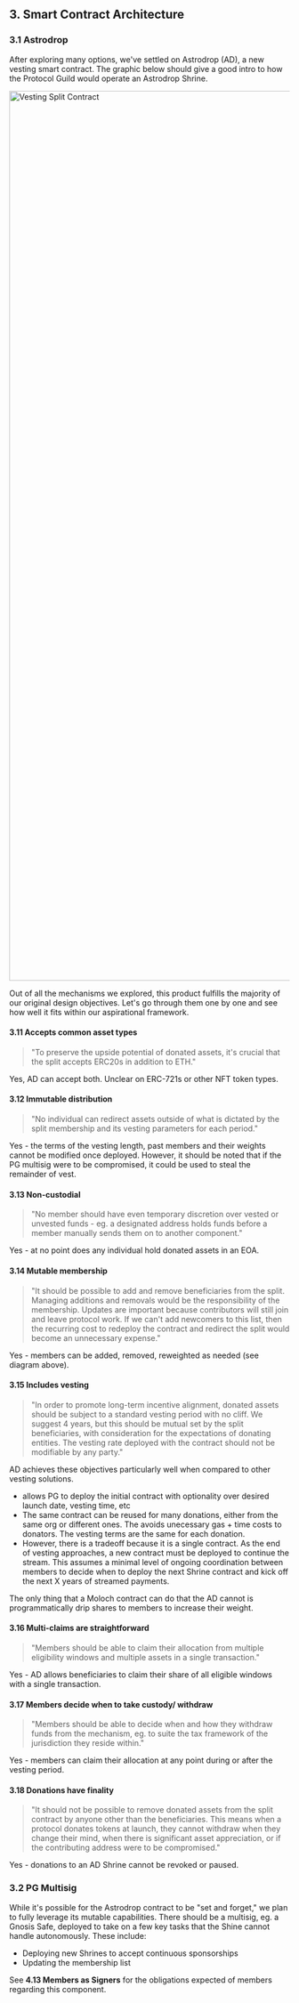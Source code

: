 ## 3. Smart Contract Architecture

### 3.1 Astrodrop

After exploring many options, we've settled on Astrodrop (AD), a new vesting smart contract. The graphic below should give a good intro to how the Protocol Guild would operate an Astrodrop Shrine.

<img width="1600" alt="Vesting Split Contract" src="https://user-images.githubusercontent.com/80278162/150164743-da3dee2d-9068-4d96-895e-9f2956d48f36.png">

Out of all the mechanisms we explored, this product fulfills the majority of our original design objectives. Let's go through them one by one and see how well it fits within our aspirational framework.

#### 3.11 Accepts common asset types 

> "To preserve the upside potential of donated assets, it's crucial that the split accepts ERC20s in addition to ETH."

Yes, AD can accept both. Unclear on ERC-721s or other NFT token types.

#### 3.12 Immutable distribution

> "No individual can redirect assets outside of what is dictated by the split membership and its vesting parameters for each period."

Yes - the terms of the vesting length, past members and their weights cannot be modified once deployed. However, it should be noted that if the PG multisig were to be compromised, it could be used to steal the remainder of vest.

#### 3.13 Non-custodial

> "No member should have even temporary discretion over vested or unvested funds - eg. a designated address holds funds before a member manually sends them on to another component."

Yes - at no point does any individual hold donated assets in an EOA.

#### 3.14 Mutable membership

> "It should be possible to add and remove beneficiaries from the split. Managing additions and removals would be the responsibility of the membership. Updates are important because contributors will still join and leave protocol work. If we can't add newcomers to this list, then the recurring cost to redeploy the contract and redirect the split would become an unnecessary expense."

Yes - members can be added, removed, reweighted as needed (see diagram above).

#### 3.15 Includes vesting

> "In order to promote long-term incentive alignment, donated assets should be subject to a standard vesting period with no cliff. We suggest 4 years, but this should be mutual set by the split beneficiaries, with consideration for the expectations of donating entities. The vesting rate deployed with the contract should not be modifiable by any party."

AD achieves these objectives particularly well when compared to other vesting solutions.

- allows PG to deploy the initial contract with optionality over desired launch date, vesting time, etc
- The same contract can be reused for many donations, either from the same org or different ones. The avoids unecessary gas + time costs to donators. The vesting terms are the same for each donation.
- However, there is a tradeoff because it is a single contract. As the end of vesting approaches, a new contract must be deployed to continue the stream. This assumes a minimal level of ongoing coordination between members to decide when to deploy the next Shrine contract and kick off the next X years of streamed payments.

The only thing that a Moloch contract can do that the AD cannot is programmatically drip shares to members to increase their weight.

#### 3.16 Multi-claims are straightforward

> "Members should be able to claim their allocation from multiple eligibility windows and multiple assets in a single transaction."

Yes - AD allows beneficiaries to claim their share of all eligible windows with a single transaction.

#### 3.17 Members decide when to take custody/ withdraw

> "Members should be able to decide when and how they withdraw funds from the mechanism, eg. to suite the tax framework of the jurisdiction they reside within."

Yes - members can claim their allocation at any point during or after the vesting period.

#### 3.18 Donations have finality

> "It should not be possible to remove donated assets from the split contract by anyone other than the beneficiaries. This means when a protocol donates tokens at launch, they cannot withdraw when they change their mind, when there is significant asset appreciation, or if the contributing address were to be compromised."

Yes - donations to an AD Shrine cannot be revoked or paused.

### 3.2 PG Multisig

While it's possible for the Astrodrop contract to be "set and forget," we plan to fully leverage its mutable capabilities. There should be a multisig, eg. a Gnosis Safe, deployed to take on a few key tasks that the Shine cannot handle autonomously. These include:

- Deploying new Shrines to accept continuous sponsorships
- Updating the membership list

See **4.13 Members as Signers** for the obligations expected of members regarding this component. 
